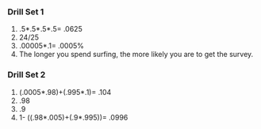 ### Drill Set 1
1. .5*.5*.5*.5= .0625
2. 24/25
3. .00005*.1= .0005%
4. The longer you spend surfing, the more likely you are to get the survey.

### Drill Set 2
1. (.0005*.98)+(.995*.1)= .104
2. .98
3. .9
4. 1- ((.98*.005)+(.9*.995))= .0996
